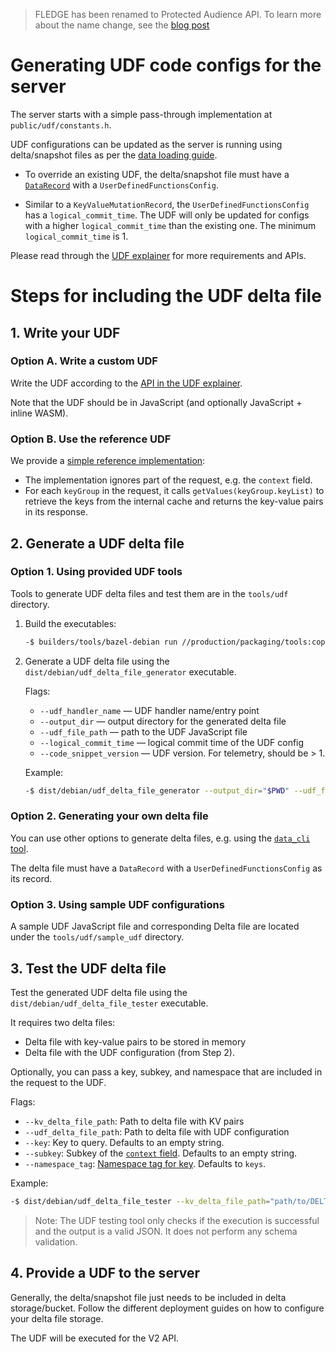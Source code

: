 > FLEDGE has been renamed to Protected Audience API. To learn more about the name change, see the
> [blog post](https://privacysandbox.com/intl/en_us/news/protected-audience-api-our-new-name-for-fledge)

# Generating UDF code configs for the server

The server starts with a simple pass-through implementation at `public/udf/constants.h`.

UDF configurations can be updated as the server is running using delta/snapshot files as per the
[data loading guide](generating_udf_files.md).

-   To override an existing UDF, the delta/snapshot file must have a
    [`DataRecord`](/public/data_loading/data_loading.fbs) with a `UserDefinedFunctionsConfig`.

-   Similar to a `KeyValueMutationRecord`, the `UserDefinedFunctionsConfig` has a
    `logical_commit_time`. The UDF will only be updated for configs with a higher
    `logical_commit_time` than the existing one. The minimum `logical_commit_time` is 1.

Please read through the
[UDF explainer](https://github.com/privacysandbox/fledge-docs/blob/main/key_value_service_user_defined_functions.md#keyvalue-service-user-defined-functions-udfs)
for more requirements and APIs.

# Steps for including the UDF delta file

## 1. Write your UDF

### Option A. Write a custom UDF

Write the UDF according to the
[API in the UDF explainer](https://github.com/privacysandbox/fledge-docs/blob/main/key_value_service_user_defined_functions.md#apis).

Note that the UDF should be in JavaScript (and optionally JavaScript + inline WASM).

### Option B. Use the reference UDF

We provide a [simple reference implementation](/tools/udf/sample_udf/udf.js):

-   The implementation ignores part of the request, e.g. the `context` field.
-   For each `keyGroup` in the request, it calls `getValues(keyGroup.keyList)` to retrieve the keys
    from the internal cache and returns the key-value pairs in its response.

## 2. Generate a UDF delta file

### Option 1. Using provided UDF tools

Tools to generate UDF delta files and test them are in the `tools/udf` directory.

1. Build the executables:

    ```sh
    -$ builders/tools/bazel-debian run //production/packaging/tools:copy_to_dist_udf
    ```

2. Generate a UDF delta file using the `dist/debian/udf_delta_file_generator` executable.

    Flags:

    - `--udf_handler_name` &mdash; UDF handler name/entry point
    - `--output_dir` &mdash; output directory for the generated delta file
    - `--udf_file_path` &mdash; path to the UDF JavaScript file
    - `--logical_commit_time` &mdash; logical commit time of the UDF config
    - `--code_snippet_version` &mdash; UDF version. For telemetry, should be > 1.

    Example:

    ```sh
    -$ dist/debian/udf_delta_file_generator --output_dir="$PWD" --udf_file_path="path/to/my/udf/udf.js"
    ```

### Option 2. Generating your own delta file

You can use other options to generate delta files, e.g. using the
[`data_cli` tool](./loading_data.md).

The delta file must have a `DataRecord` with a `UserDefinedFunctionsConfig` as its record.

### Option 3. Using sample UDF configurations

A sample UDF JavaScript file and corresponding Delta file are located under the
`tools/udf/sample_udf` directory.

## 3. Test the UDF delta file

Test the generated UDF delta file using the `dist/debian/udf_delta_file_tester` executable.

It requires two delta files:

-   Delta file with key-value pairs to be stored in memory
-   Delta file with the UDF configuration (from Step 2).

Optionally, you can pass a key, subkey, and namespace that are included in the request to the UDF.

Flags:

-   `--kv_delta_file_path`: Path to delta file with KV pairs
-   `--udf_delta_file_path`: Path to delta file with UDF configuration
-   `--key`: Key to query. Defaults to an empty string.
-   `--subkey`: Subkey of the
    [`context` field](https://github.com/WICG/turtledove/blob/main/FLEDGE_Key_Value_Server_API.md#schema-of-the-request).
    Defaults to an empty string.
-   `--namespace_tag`:
    [Namespace tag for key](https://github.com/WICG/turtledove/blob/main/FLEDGE_Key_Value_Server_API.md#available-tags).
    Defaults to `keys`.

Example:

```sh
-$ dist/debian/udf_delta_file_tester --kv_delta_file_path="path/to/DELTA_WITH_KEYS" --udf_delta_file_path="path/to/DELTA_WITH_UDF" --key="my_test_key"
```

> Note: The UDF testing tool only checks if the execution is successful and the output is a valid
> JSON. It does not perform any schema validation.

## 4. Provide a UDF to the server

Generally, the delta/snapshot file just needs to be included in delta storage/bucket. Follow the
different deployment guides on how to configure your delta file storage.

The UDF will be executed for the V2 API.
